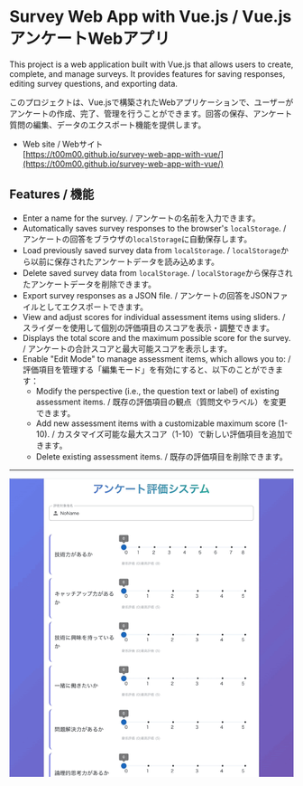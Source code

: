 # Survey Web App with Vue.js / Vue.js アンケートWebアプリ

This project is a web application built with Vue.js that allows users to create, complete, and manage surveys. It provides features for saving responses, editing survey questions, and exporting data.

このプロジェクトは、Vue.jsで構築されたWebアプリケーションで、ユーザーがアンケートの作成、完了、管理を行うことができます。回答の保存、アンケート質問の編集、データのエクスポート機能を提供します。

* Web site / Webサイト  
[https://t00m00.github.io/survey-web-app-with-vue/](https://t00m00.github.io/survey-web-app-with-vue/)

## Features / 機能

*   Enter a name for the survey. / アンケートの名前を入力できます。
*   Automatically saves survey responses to the browser's `localStorage`. / アンケートの回答をブラウザの`localStorage`に自動保存します。
*   Load previously saved survey data from `localStorage`. / `localStorage`から以前に保存されたアンケートデータを読み込めます。
*   Delete saved survey data from `localStorage`. / `localStorage`から保存されたアンケートデータを削除できます。
*   Export survey responses as a JSON file. / アンケートの回答をJSONファイルとしてエクスポートできます。
*   View and adjust scores for individual assessment items using sliders. / スライダーを使用して個別の評価項目のスコアを表示・調整できます。
*   Displays the total score and the maximum possible score for the survey. / アンケートの合計スコアと最大可能スコアを表示します。
*   Enable "Edit Mode" to manage assessment items, which allows you to: / 評価項目を管理する「編集モード」を有効にすると、以下のことができます：
    *   Modify the perspective (i.e., the question text or label) of existing assessment items. / 既存の評価項目の観点（質問文やラベル）を変更できます。
    *   Add new assessment items with a customizable maximum score (1-10). / カスタマイズ可能な最大スコア（1-10）で新しい評価項目を追加できます。
    *   Delete existing assessment items. / 既存の評価項目を削除できます。

---
![Survey Web App v0.4.0 Demonstration](./image/survey-web-app-with-vue_v0.4.0.gif)